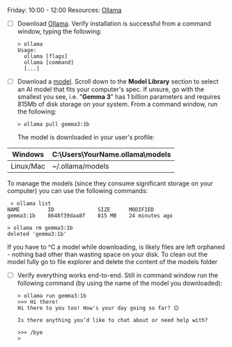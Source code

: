 Friday: 10:00 - 12:00
Resources: [Ollama](https://ollama.com/download)

- [ ] Download [Ollama](https://ollama.com/download). Verify installation is successful from a command window, typing the following:
    ```
    > ollama
    Usage:
      ollama [flags]
      ollama [command]
      [...]
    ```
- [ ] Download a [model](https://github.com/ollama/ollama). Scroll down to the **Model Library** section to select an AI model that fits your computer's spec. If unsure, go with the smallest you see, i.e. "**Gemma 3**" has 1 billion parameters and requires 815Mb of disk storage on your system. From a command window, run the following:
    ```
    > ollama pull gemma3:1b
    ```
   The model is downloaded in your user's profile:

|  Windows   | C:\Users\YourName\.ollama\models |
| --------- | -------------------------------- |
| Linux/Mac | ~/.ollama/models                 |

   To manage the models (since they consume significant storage on your computer) you can use the following commands:

     > ollama list
    NAME         ID              SIZE      MODIFIED
    gemma3:1b    8648f39daa8f    815 MB    24 minutes ago

    > ollama rm gemma3:1b
    deleted 'gemma3:1b'

   If you have to ^C a model while downloading, is likely files are left orphaned - nothing bad other than wasting space on your disk. To clean out the model fully go to file explorer and delete the content of the models folder

- [ ] Verify everything works end-to-end. Still in command window run the following command (by using the name of the model you downloaded):

    ```
    > ollama run gemma3:1b
    >>> Hi there!
    Hi there to you too! How's your day going so far? 😊

    Is there anything you’d like to chat about or need help with?

    >>> /bye
    > 
    ```
